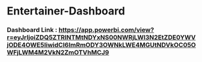 # Entertainer-Dashboard

### Dashboard Link : https://app.powerbi.com/view?r=eyJrIjoiZDQ5ZTRlNTMtNDYxNS00NWRjLWI3N2EtZDE0YWVjODE4OWE5IiwidCI6ImRmODY3OWNkLWE4MGUtNDVkOC05OWFjLWM4M2VkN2ZmOTVhMCJ9
